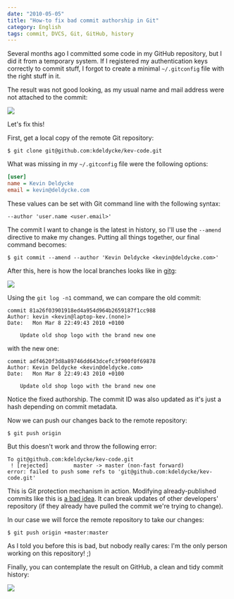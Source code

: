 ```yaml
---
date: "2010-05-05"
title: "How-to fix bad commit authorship in Git"
category: English
tags: commit, DVCS, Git, GitHub, history
---
```


Several months ago I committed some code in my GitHub repository, but I did it from a temporary system. If I registered my authentication keys correctly to commit stuff, I forgot to create a minimal `~/.gitconfig` file with the right stuff in it.

The result was not good looking, as my usual name and mail address were not attached to the commit:

![]({attach}bad-git-commit-history-authorship.png)

Let's fix this!

First, get a local copy of the remote Git repository:

```shell-session
$ git clone git@github.com:kdeldycke/kev-code.git
```

What was missing in my `~/.gitconfig` file were the following options:

```ini
[user]
name = Kevin Deldycke
email = kevin@deldycke.com
```

These values can be set with Git command line with the following syntax:

```text
--author 'user.name <user.email>'
```

The commit I want to change is the latest in history, so I'll use the `--amend` directive to make my changes. Putting all things together, our final command becomes:

```shell-session
$ git commit --amend --author 'Kevin Deldycke <kevin@deldycke.com>'
```

After this, here is how the local branches looks like in [gitg](https://trac.novowork.com/gitg/):

![]({attach}amended-git-commit-in-gitg.png)

Using the `git log -n1` command, we can compare the old commit:

```text
commit 81a26f03901918ed4a954d964b2659187f1cc988
Author: kevin <kevin@laptop-kev.(none)>
Date:   Mon Mar 8 22:49:43 2010 +0100

    Update old shop logo with the brand new one
```

with the new one:

```text
commit adf4620f3d8a89746dd643dcefc3f900f0f69878
Author: Kevin Deldycke <kevin@deldycke.com>
Date:   Mon Mar 8 22:49:43 2010 +0100

    Update old shop logo with the brand new one
```

Notice the fixed authorship. The commit ID was also updated as it's just a hash depending on commit metadata.

Now we can push our changes back to the remote repository:

```shell-session
$ git push origin
```

But this doesn't work and throw the following error:

```text
To git@github.com:kdeldycke/kev-code.git
 ! [rejected]        master -> master (non-fast forward)
error: failed to push some refs to 'git@github.com:kdeldycke/kev-code.git'
```

This is Git protection mechanism in action. Modifying already-published commits like this is [a bad idea](https://stackoverflow.com/questions/253055/how-do-i-push-amended-commit-to-the-remote-git-repo). It can break updates of other developers' repository (if they already have pulled the commit we're trying to change).

In our case we will force the remote repository to take our changes:

```shell-session
$ git push origin +master:master
```

As I told you before this is bad, but nobody really cares: I'm the only person working on this repository! ;)

Finally, you can contemplate the result on GitHub, a clean and tidy commit history:

![]({attach}fixed-git-commit-history-authorship.png)

